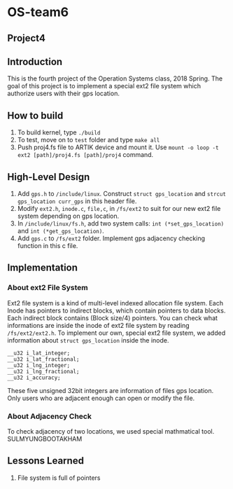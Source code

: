 OS-team6
========
Project4
--------

## Introduction
 This is the fourth project of the Operation Systems class, 2018 Spring.
 The goal of this project is to implement a special ext2 file system which authorize users with their gps location.


## How to build
1. To build kernel, type `./build`
2. To test, move on to `test` folder and type `make all`
3. Push proj4.fs file to ARTIK device and mount it. Use `mount -o loop -t ext2 [path]/proj4.fs [path]/proj4` command.

## High-Level Design
1. Add `gps.h` to `/include/linux`. Construct `struct gps_location` and `strcut gps_location curr_gps` in this header file.
2. Modify `ext2.h`, `inode.c`, `file,c`, in `/fs/ext2` to suit for our new ext2 file system depending on gps location.
3. In `/include/linux/fs.h`, add two system calls: `int (*set_gps_location)` and `int (*get_gps_location)`.
4. Add `gps.c` to `/fs/ext2` folder. Implement gps adjacency checking function in this c file.

## Implementation
### About ext2 File System
 Ext2 file system is a kind of multi-level indexed allocation file system. Each Inode has pointers to indirect blocks, which contain pointers to data blocks. Each indirect block contains (Block size/4) pointers. 
 You can check what informations are inside the inode of ext2 file system by reading `/fs/ext2/ext2.h`. To implement our own, special ext2 file system, we added information about `struct gps_location` inside the inode.
 ```
 __u32 i_lat_integer;
 __u32 i_lat_fractional;
 __u32 i_lng_integer;
 __u32 i_lng_fractional;
 __u32 i_accuracy;
 ```
  These five unsigned 32bit integers are information of files gps location. Only users who are adjacent enough can open or modify the file.

### About Adjacency Check
 To check adjacency of two locations, we used special mathmatical tool.
 SULMYUNGBOOTAKHAM
## Lessons Learned
1. File system is full of pointers


